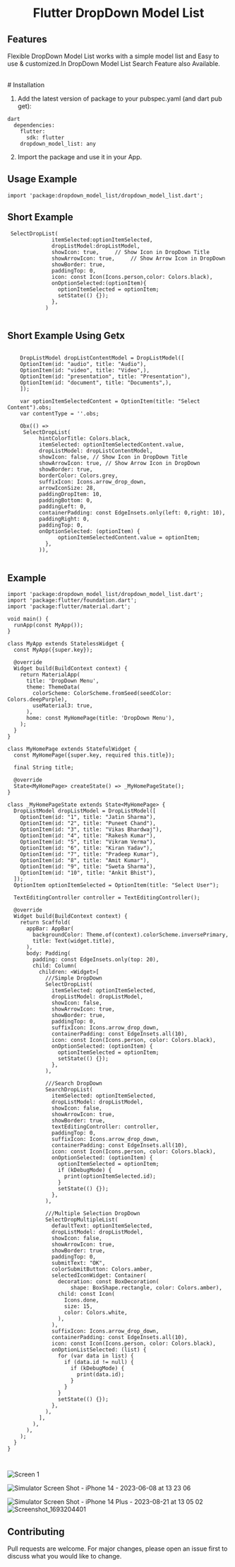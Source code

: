 <h1 align="center">Flutter DropDown Model List</h1>

## Features
Flexible DropDown Model List works with a simple model list and Easy to use & customized.In DropDown Model List Search Feature also Available.

<br>
# Installation

1. Add the latest version of package to your pubspec.yaml (and dart pub get):

```
dart
  dependencies:
    flutter:
      sdk: flutter
    dropdown_model_list: any
```

2. Import the package and use it in your App.

## Usage Example

```
import 'package:dropdown_model_list/dropdown_model_list.dart';

```

## Short Example

```
 SelectDropList(
              itemSelected:optionItemSelected,
              dropListModel:dropListModel,
              showIcon: true,     // Show Icon in DropDown Title
              showArrowIcon: true,     // Show Arrow Icon in DropDown
              showBorder: true,
              paddingTop: 0,
              icon: const Icon(Icons.person,color: Colors.black),
              onOptionSelected:(optionItem){
                optionItemSelected = optionItem;
                setState(() {});
              },
            )
            
```

## Short Example Using Getx

```

    DropListModel dropListContentModel = DropListModel([
    OptionItem(id: "audio", title: "Audio"),
    OptionItem(id: "video", title: "Video",),
    OptionItem(id: "presentation", title: "Presentation"),
    OptionItem(id: "document", title: "Documents",),
    ]);
  
    var optionItemSelectedContent = OptionItem(title: "Select Content").obs;
    var contentType = ''.obs;
     
    Obx(() =>
     SelectDropList(
          hintColorTitle: Colors.black,
          itemSelected: optionItemSelectedContent.value,
          dropListModel: dropListContentModel,
          showIcon: false, // Show Icon in DropDown Title
          showArrowIcon: true, // Show Arrow Icon in DropDown
          showBorder: true,
          borderColor: Colors.grey,
          suffixIcon: Icons.arrow_drop_down,
          arrowIconSize: 28,
          paddingDropItem: 10,
          paddingBottom: 0,
          paddingLeft: 0,
          containerPadding: const EdgeInsets.only(left: 0,right: 10),
          paddingRight: 0,
          paddingTop: 0,
          onOptionSelected: (optionItem) {
                optionItemSelectedContent.value = optionItem;
            },
          )),
            
```


## Example

```
import 'package:dropdown_model_list/dropdown_model_list.dart';
import 'package:flutter/foundation.dart';
import 'package:flutter/material.dart';

void main() {
  runApp(const MyApp());
}

class MyApp extends StatelessWidget {
  const MyApp({super.key});

  @override
  Widget build(BuildContext context) {
    return MaterialApp(
      title: 'DropDown Menu',
      theme: ThemeData(
        colorScheme: ColorScheme.fromSeed(seedColor: Colors.deepPurple),
        useMaterial3: true,
      ),
      home: const MyHomePage(title: 'DropDown Menu'),
    );
  }
}

class MyHomePage extends StatefulWidget {
  const MyHomePage({super.key, required this.title});

  final String title;

  @override
  State<MyHomePage> createState() => _MyHomePageState();
}

class _MyHomePageState extends State<MyHomePage> {
  DropListModel dropListModel = DropListModel([
    OptionItem(id: "1", title: "Jatin Sharma"),
    OptionItem(id: "2", title: "Puneet Chand"),
    OptionItem(id: "3", title: "Vikas Bhardwaj"),
    OptionItem(id: "4", title: "Rakesh Kumar"),
    OptionItem(id: "5", title: "Vikram Verma"),
    OptionItem(id: "6", title: "Kiran Yadav"),
    OptionItem(id: "7", title: "Pradeep Kumar"),
    OptionItem(id: "8", title: "Amit Kumar"),
    OptionItem(id: "9", title: "Sweta Sharma"),
    OptionItem(id: "10", title: "Ankit Bhist"),
  ]);
  OptionItem optionItemSelected = OptionItem(title: "Select User");

  TextEditingController controller = TextEditingController();

  @override
  Widget build(BuildContext context) {
    return Scaffold(
      appBar: AppBar(
        backgroundColor: Theme.of(context).colorScheme.inversePrimary,
        title: Text(widget.title),
      ),
      body: Padding(
        padding: const EdgeInsets.only(top: 20),
        child: Column(
          children: <Widget>[
            ///Simple DropDown
            SelectDropList(
              itemSelected: optionItemSelected,
              dropListModel: dropListModel,
              showIcon: false,
              showArrowIcon: true,
              showBorder: true,
              paddingTop: 0,
              suffixIcon: Icons.arrow_drop_down,
              containerPadding: const EdgeInsets.all(10),
              icon: const Icon(Icons.person, color: Colors.black),
              onOptionSelected: (optionItem) {
                optionItemSelected = optionItem;
                setState(() {});
              },
            ),

            ///Search DropDown
            SearchDropList(
              itemSelected: optionItemSelected,
              dropListModel: dropListModel,
              showIcon: false,
              showArrowIcon: true,
              showBorder: true,
              textEditingController: controller,
              paddingTop: 0,
              suffixIcon: Icons.arrow_drop_down,
              containerPadding: const EdgeInsets.all(10),
              icon: const Icon(Icons.person, color: Colors.black),
              onOptionSelected: (optionItem) {
                optionItemSelected = optionItem;
                if (kDebugMode) {
                  print(optionItemSelected.id);
                }
                setState(() {});
              },
            ),

            ///Multiple Selection DropDown
            SelectDropMultipleList(
              defaultText: optionItemSelected,
              dropListModel: dropListModel,
              showIcon: false,
              showArrowIcon: true,
              showBorder: true,
              paddingTop: 0,
              submitText: "OK",
              colorSubmitButton: Colors.amber,
              selectedIconWidget: Container(
                decoration: const BoxDecoration(
                    shape: BoxShape.rectangle, color: Colors.amber),
                child: const Icon(
                  Icons.done,
                  size: 15,
                  color: Colors.white,
                ),
              ),
              suffixIcon: Icons.arrow_drop_down,
              containerPadding: const EdgeInsets.all(10),
              icon: const Icon(Icons.person, color: Colors.black),
              onOptionListSelected: (list) {
                for (var data in list) {
                  if (data.id != null) {
                    if (kDebugMode) {
                      print(data.id);
                    }
                  }
                }
                setState(() {});
              },
            ),
          ],
        ),
      ),
    );
  }
}



```
![Screen 1](https://github.com/sharmajatin1997/dropdown_model_list/assets/80152469/c8f9449a-c440-4c36-bcf9-62c67cfc01af)

![Simulator Screen Shot - iPhone 14 - 2023-06-08 at 13 23 06](https://github.com/sharmajatin1997/dropdown_model_list/assets/80152469/f65c1dae-3492-4929-afbb-566f0bcb8366)

![Simulator Screen Shot - iPhone 14 Plus - 2023-08-21 at 13 05 02](https://github.com/sharmajatin1997/dropdown_model_list/assets/80152469/77679cde-47c5-4793-9c21-42f104803d9b)
![Screenshot_1693204401](https://github.com/sharmajatin1997/dropdown_model_list/assets/80152469/aa72000e-3d5d-4203-841f-4c6374c9b831)


## Contributing
Pull requests are welcome. For major changes, please open an issue first to discuss what you would like to change.
